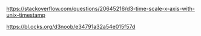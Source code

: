 https://stackoverflow.com/questions/20645216/d3-time-scale-x-axis-with-unix-timestamp

https://bl.ocks.org/d3noob/e34791a32a54e015f57d
